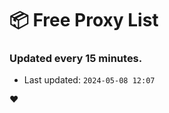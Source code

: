 # :package: Free Proxy List
### Updated every 15 minutes.

- Last updated: `2024-05-08 12:07`

:heart:
